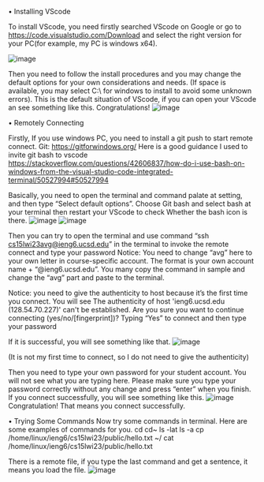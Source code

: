 •	Installing VScode

To install VScode, you need firstly searched VScode on Google or go to https://code.visualstudio.com/Download and select the right version for your PC(for example, my PC is windows x64). 

![image](https://user-images.githubusercontent.com/59113479/212489687-48b9179f-ad63-4894-92fc-4751660d129d.png)

Then you need to follow the install procedures and you may change the default options for your own considerations and needs. 
(If space is available, you may select C:\\ for windows to install to avoid some unknown errors).
This is the default situation of VScode, if you can open your VScode an see something like this. Congratulations!
![image](https://user-images.githubusercontent.com/59113479/212489754-bea98b1c-f9c1-4325-b1fa-f05223f80570.png)

•	Remotely Connecting

Firstly, If you use windows PC, you need to install a git push to start remote connect.
Git: https://gitforwindows.org/
Here is a good guidance I used to invite git bash to vscode
https://stackoverflow.com/questions/42606837/how-do-i-use-bash-on-windows-from-the-visual-studio-code-integrated-terminal/50527994#50527994

Basically, you need to open the terminal and command palate at setting, and then type “Select default options”. Choose Git bash and select bash at your terminal then restart your VScode to check Whether the bash icon is there.
![image](https://user-images.githubusercontent.com/59113479/212489781-a9a13c3c-00a8-4fe2-af63-0f3328cafabd.png)
![image](https://user-images.githubusercontent.com/59113479/212489783-aa594846-6484-4609-9eab-cc0b9a1e5845.png)

Then you can try to open the terminal and use command “ssh cs15lwi23avg@ieng6.ucsd.edu” in the terminal to invoke the remote connect and type your password
Notice: You need to change “avg” here to your own letter in course-specific account. The format is your own account name + “@ieng6.ucsd.edu”. You many copy the command in sample and change the “avg” part and paste to the terminal.

Notice: you need to give the authenticity to host because it’s the first time you connect. You will see 
The authenticity of host 'ieng6.ucsd.edu (128.54.70.227)' can't be established.
Are you sure you want to continue connecting (yes/no/[fingerprint])?
Typing “Yes” to connect and then type your password

If it is successful, you will see something like that.
![image](https://user-images.githubusercontent.com/59113479/212489790-dcc79327-55c1-46c7-a250-c042e82e9e08.png)

(It is not my first time to connect, so I do not need to give the authenticity)

Then you need to type your own password for your student account. You will not see what you 
are typing here. Please make sure you type your password correctly without any change and press
“enter” when you finish. If you connect successfully, you will see something like this.
![image](https://user-images.githubusercontent.com/59113479/212489798-a41f1468-4334-4e99-978d-3a0244cd97a8.png)
Congratulation! That means you connect successfully.

•	Trying Some Commands
Now try some commands in terminal. Here are some examples of commands for you.
cd
cd~
ls -lat
ls -a
cp /home/linux/ieng6/cs15lwi23/public/hello.txt ~/
cat /home/linux/ieng6/cs15lwi23/public/hello.txt

There is a remote file, if you type the last command and get a sentence, it means you load the file.
![image](https://user-images.githubusercontent.com/59113479/212489819-b81b14dc-55e0-4226-bb91-cf6e07898b4c.png)



